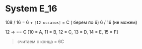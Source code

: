 # System E_16

108 / 16 = 6 + `[12 остаток]` = C ( берем по 6)
6 / 16 (не можем)

12 -> == C [10 = A, 11 = B, 12 = C, 13 = D, 14 = E, 15 = F]

> считаем с конца = 6С


